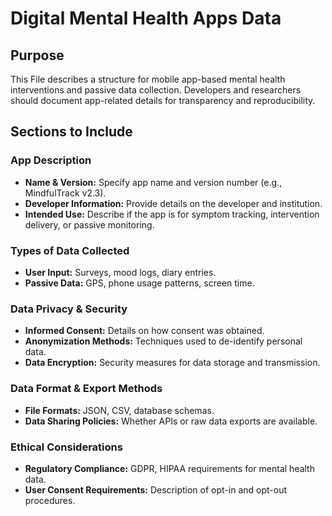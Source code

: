 # Digital Mental Health Apps Data

## Purpose

This File describes a structure for mobile app-based mental health interventions and passive data collection. Developers and researchers should document app-related details for transparency and reproducibility.

## Sections to Include

### App Description
- **Name & Version:** Specify app name and version number (e.g., MindfulTrack v2.3).
- **Developer Information:** Provide details on the developer and institution.
- **Intended Use:** Describe if the app is for symptom tracking, intervention delivery, or passive monitoring.

### Types of Data Collected
- **User Input:** Surveys, mood logs, diary entries.
- **Passive Data:** GPS, phone usage patterns, screen time.

### Data Privacy & Security
- **Informed Consent:** Details on how consent was obtained.
- **Anonymization Methods:** Techniques used to de-identify personal data.
- **Data Encryption:** Security measures for data storage and transmission.

### Data Format & Export Methods
- **File Formats:** JSON, CSV, database schemas.
- **Data Sharing Policies:** Whether APIs or raw data exports are available.

### Ethical Considerations
- **Regulatory Compliance:** GDPR, HIPAA requirements for mental health data.
- **User Consent Requirements:** Description of opt-in and opt-out procedures.
